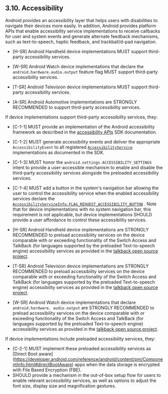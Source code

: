 ## 3.10\. Accessibility

Android provides an accessibility layer that helps users with disabilities to
navigate their devices more easily. In addition, Android provides platform APIs
that enable accessibility service implementations to receive callbacks for user
and system events and generate alternate feedback mechanisms, such as
text-to-speech, haptic feedback, and trackball/d-pad navigation.

*   [H-SR] Android Handheld device implementations MUST support third-party
    accessibility services.

*   [W-SR] Android Watch device implementations that declare the
    `android.hardware.audio.output` feature flag MUST support third-party
    accessibility services.

*   [T-SR] Android Television device implementations MUST support third-party
    accessibility services.

*   [A-SR] Android Automotive implementations are STRONGLY RECOMMENDED to
    support third-party accessibility services.

If device implementations support third-party accessibility services, they:

*   [C-1-1] MUST provide an implementation of the Android accessibility
    framework as described in the [accessibility APIs](
    http://developer.android.com/reference/android/view/accessibility/package-summary.html)
    SDK documentation.
*   [C-1-2] MUST generate accessibility events and deliver the appropriate
    `AccessibilityEvent` to all registered [`AccessibilityService`](
    http://developer.android.com/reference/android/accessibilityservice/AccessibilityService.html)
    implementations as documented in the SDK.
*   [C-1-3] MUST honor the `android.settings.ACCESSIBILITY_SETTINGS` intent to
    provide a user-accessible mechanism to enable and disable the third-party
    accessibility services alongside the preloaded accessibility services.
*   [C-1-4] MUST add a button in the system's navigation bar allowing the user
    to control the accessibility service when the enabled accessibility services
    declare the [`AccessibilityServiceInfo.FLAG_REQUEST_ACCESSIBILITY_BUTTON`](
    https://developer.android.com/reference/android/accessibilityservice/AccessibilityServiceInfo.html#FLAG%5FREQUEST%5FACCESSIBILITY%5FBUTTON)
    . Note that for device implementations with no system navigation bar, this
    requirement is not applicable, but device implementations SHOULD provide a
    user affordance to control these accessibility services.

*   [H-SR] Android Handheld device implementations are STRONGLY RECOMMENDED to
  preload accessibility services on the device comparable with or exceeding
  functionality of the Switch Access and TalkBack (for languages supported by
  the preloaded Text-to-speech engine) accessibility services as provided in
  the [talkback open source project](https://github.com/google/talkback).
*   [T-SR] Android Television device implementations are STRONGLY RECOMMENDED to
  preload accessibility services on the device comparable with or exceeding
  functionality of the Switch Access and TalkBack (for languages supported by
  the preloaded Text-to-speech engine) accessibility services as provided in
  the [talkback open source project](https://github.com/google/talkback).
*   [W-SR] Android Watch device implementations that declare `android.hardware.
  audio.output` are STRONGLY RECOMMENDED to preload accessibility services on
  the device comparable with or exceeding functionality of the Switch Access and
  TalkBack (for languages supported by the preloaded Text-to-speech engine)
  accessibility services as provided in the [talkback open source project](
  https://github.com/google/talkback).

If device implementations include preloaded accessibility services, they:

*   [C-2-1] MUST implement these preloaded accessibility services as [Direct Boot aware]
    (https://developer.android.com/reference/android/content/pm/ComponentInfo.html#directBootAware)
    apps when the data storage is encrypted with File Based Encryption (FBE).
*   SHOULD provide a mechanism in the out-of-box setup flow for users to enable
    relevant accessibility services, as well as options to adjust the font size,
    display size and magnification gestures.
